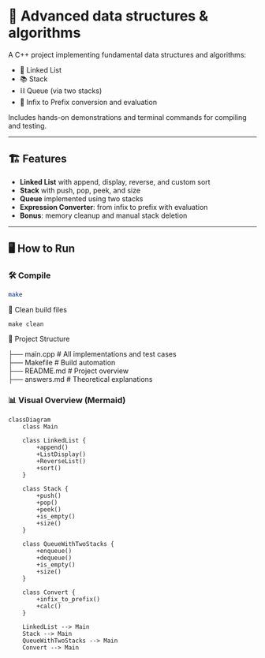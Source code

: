 # 🔧 Advanced data structures & algorithms

A C++ project implementing fundamental data structures and algorithms:

- 🧩 Linked List  
- 📚 Stack  
- ⛓️ Queue (via two stacks)  
- 🧮 Infix to Prefix conversion and evaluation  

Includes hands-on demonstrations and terminal commands for compiling and testing.

---

## 🏗️ Features

- **Linked List** with append, display, reverse, and custom sort
- **Stack** with push, pop, peek, and size
- **Queue** implemented using two stacks
- **Expression Converter**: from infix to prefix with evaluation
- **Bonus**: memory cleanup and manual stack deletion

---

## 🖥️ How to Run

### 🛠 Compile
```bash
make
```
🧹 Clean build files
```
make clean
```

📁 Project Structure

├── main.cpp         # All implementations and test cases<br>
├── Makefile         # Build automation<br>
├── README.md        # Project overview<br>
├── answers.md       # Theoretical explanations <br>

### 📊 Visual Overview (Mermaid)

```mermaid
classDiagram
    class Main

    class LinkedList {
        +append()
        +ListDisplay()
        +ReverseList()
        +sort()
    }

    class Stack {
        +push()
        +pop()
        +peek()
        +is_empty()
        +size()
    }

    class QueueWithTwoStacks {
        +enqueue()
        +dequeue()
        +is_empty()
        +size()
    }

    class Convert {
        +infix_to_prefix()
        +calc()
    }

    LinkedList --> Main
    Stack --> Main
    QueueWithTwoStacks --> Main
    Convert --> Main
```
